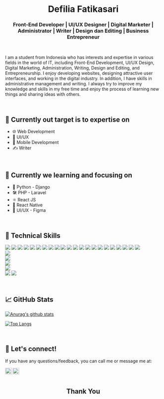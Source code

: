 <h1 align="center">Defilia Fatikasari</h1>


<h3 align="center">Front-End Developer | UI/UX Designer | Digital Marketer | Administrator | Writer | Design dan Editing | Business Entrepreneur</h3>

<br>

<p>I am a student from Indonesia who has interests and expertise in various fields in the world of IT, including Front-End Development, UI/UX Design, Digital Marketing, Administration, Writing, Design and Editing, and Entrepreneurship. I enjoy developing websites, designing attractive user interfaces, and working in the digital industry. In addition, I have skills in administrative management and writing. I always try to improve my knowledge and skills in my free time and enjoy the process of learning new things and sharing ideas with others.</p>

<br>

## 🎯 Currently out target is to expertise on
- 🌐 Web Development
- 🎨 UI/UX 
- 📱 Mobile Development
- ✍️ Writer

<br>


## 🌱 Currently we learning and focusing on
- 🐍 Python - Django
- 🛠️ PHP - Laravel
- ⚛️ React JS
- 📱 React Native
- 🎨 UI/UX - Figma

<br>

## 💼 Technical Skills
![](https://img.shields.io/badge/Code-HTML-informational?style=flat&logo=HTML5&color=E34F26)
![](https://img.shields.io/badge/Style-CSS-informational?style=flat&logo=CSS3&color=1572B6)
![](https://img.shields.io/badge/Style-Bootstrap-informational?style=flat&logo=Bootstrap&color=7952B3)
![](https://img.shields.io/badge/Style-Tailwind-informational?style=flat&logo=TailwindCSS&color=06B6D4)
![](https://img.shields.io/badge/Tools-NPM-informational?style=flat&logo=NPM&color=CB3837)
![](https://img.shields.io/badge/Tools-Git-informational?style=flat&logo=Git&color=F05032)
![](https://img.shields.io/badge/Tools-GitHub-informational?style=flat&logo=GitHub&color=181717)
![](https://img.shields.io/badge/Code-React-informational?style=flat&logo=react&color=61DAFB)
![](https://img.shields.io/badge/Code-JavaScript-informational?style=flat&logo=JavaScript&color=F7DF1E)
![](https://img.shields.io/badge/Code-TypeScript-informational?style=flat&logo=TypeScript&color=3178C6)
![](https://img.shields.io/badge/Code-Python-informational?style=flat&logo=Python&color=3776AB)
![](https://img.shields.io/badge/Code-Django-informational?style=flat&logo=Django&color=092E20)
![](https://img.shields.io/badge/Code-PHP-informational?style=flat&logo=PHP&color=777BB4)
![](https://img.shields.io/badge/Code-Laravel-informational?style=flat&logo=Laravel&color=FF2D20)
![](https://img.shields.io/badge/Tools-Composer-informational?style=flat&logo=Composer&color=885630)
![](https://img.shields.io/badge/Tools-XAMPP-informational?style=flat&logo=XAMPP&color=FB7A24)
![](https://img.shields.io/badge/Database-MySQL-informational?style=flat&logo=MySQL&color=4479A1)
![](https://img.shields.io/badge/Tools-DBeaver-informational?style=flat&logo=DBeaver&color=372921)
![](https://img.shields.io/badge/Database-MariaDB-informational?style=flat&logo=MariaDB&color=003545)
![](https://img.shields.io/badge/Design-UI/UX-informational?style=flat&logo=AdobeXD&color=FF61F6)
![](https://img.shields.io/badge/Tools-Figma-informational?style=flat&logo=Figma&color=F24E1E)
![](https://img.shields.io/badge/Tools-Microsoft_Office-informational?style=flat&logo=Microsoft&color=0078D4)  
![](https://img.shields.io/badge/Design-Canva-informational?style=flat&logo=Canva&color=00C4CC)  
![](https://img.shields.io/badge/Design-CorelDRAW-informational?style=flat&logo=CorelDRAW&color=00A97F)  
![](https://img.shields.io/badge/Editing-CapCut-informational?style=flat&logo=CapCut&color=000000)  
![](https://img.shields.io/badge/Business-Entrepreneurship-informational?style=flat&logo=Shopify&color=7AB55C)  
![](https://img.shields.io/badge/Marketing-Digital_Marketing-informational?style=flat&logo=GoogleAds&color=4285F4)
![](https://img.shields.io/badge/Skills-Writer-informational?style=flat&logo=GoogleDocs&color=4285F4)


<br>

## 📈 GitHub Stats

[![Anurag's github stats](https://github-readme-stats.vercel.app/api?username=defiliafatikasari)](https://github.com/defiliafatikasari)

[![Top Langs](https://github-readme-stats.vercel.app/api/top-langs/?username=defiliafatikasari&layout=compact)](https://github.com/defiliafatikasari)

<br>
    
## 🤝 Let's connect!
If you have any questions/feedback, you can call me or message me at:

<a href="https://www.linkedin.com/in/defilia-fatikasari-760b3026b/"><img align="left" src="https://raw.githubusercontent.com/yushi1007/yushi1007/main/images/linkedin.svg" alt="Tika/Defi | LinkedIn" width="21px"/></a>
<a href="https://www.instagram.com/im_dftikasr18/"><img align="left" src="https://raw.githubusercontent.com/yushi1007/yushi1007/main/images/instagram.svg" alt="Tika/Defi | Instagram" width="21px"/></a>

<br>
<br>

<h2 align="center"> Thank You </h2>